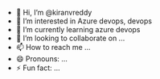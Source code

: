- 👋 Hi, I’m @kiranvreddy
- 👀 I’m interested in Azure devops, devops 
- 🌱 I’m currently learning azure devops 
- 💞️ I’m looking to collaborate on ...
- 📫 How to reach me ...
- 😄 Pronouns: ...
- ⚡ Fun fact: ...

<!---
kiranvreddy/kiranvreddy is a ✨ special ✨ repository because its `README.md` (this file) appears on your GitHub profile.
You can click the Preview link to take a look at your changes.
--->
